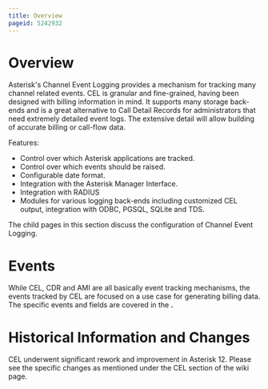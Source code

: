 ```yaml
---
title: Overview
pageid: 5242932
---
```


Overview
========

Asterisk's Channel Event Logging provides a mechanism for tracking many channel related events. CEL is granular and fine-grained, having been designed with billing information in mind. It supports many storage back-ends and is a great alternative to Call Detail Records for administrators that need extremely detailed event logs. The extensive detail will allow building of accurate billing or call-flow data.

Features:

* Control over which Asterisk applications are tracked.
* Control over which events should be raised.
* Configurable date format.
* Integration with the Asterisk Manager Interface.
* Integration with RADIUS
* Modules for various logging back-ends including customized CEL output, integration with ODBC, PGSQL, SQLite and TDS.

The child pages in this section discuss the configuration of Channel Event Logging.

Events
======

While CEL, CDR and AMI are all basically event tracking mechanisms, the events tracked by CEL are focused on a use case for generating billing data. The specific events and fields are covered in the **.**

Historical Information and Changes
==================================

CEL underwent significant rework and improvement in Asterisk 12. Please see the specific changes as mentioned under the CEL section of the  wiki page.

 

 

